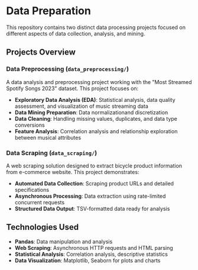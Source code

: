 # Data Preparation

This repository contains two distinct data processing projects focused on different aspects of data collection, analysis, and mining.
## Projects Overview

### Data Preprocessing (`data_preprocessing/`)

A data analysis and preprocessing project working with the "Most Streamed Spotify Songs 2023" dataset. This project focuses on:

- **Exploratory Data Analysis (EDA)**: Statistical analysis, data quality assessment, and visualization of music streaming data
- **Data Mining Preparation**: Data normalizationand discretization
- **Data Cleaning**: Handling missing values, duplicates, and data type conversions
- **Feature Analysis**: Correlation analysis and relationship exploration between musical attributes


### Data Scraping (`data_scraping/`)

A web scraping solution designed to extract bicycle product information from e-commerce website. This project demonstrates:

- **Automated Data Collection**: Scraping product URLs and detailed specifications
- **Asynchronous Processing**: Data extraction using rate-limited concurrent requests
- **Structured Data Output**: TSV-formatted data ready for analysis

## Technologies Used

- **Pandas**: Data manipulation and analysis
- **Web Scraping**: Asynchronous HTTP requests and HTML parsing
- **Statistical Analysis**: Correlation analysis, descriptive statistics
- **Data Visualization**: Matplotlib, Seaborn for plots and charts

